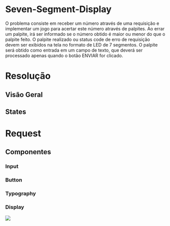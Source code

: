 # Seven-Segment-Display

O problema consiste em receber um número através de uma requisição e implementar um jogo para acertar este número através de palpites. Ao errar um palpite, irá ser informado se o número obtido é maior ou menor do que o palpite feito. O palpite realizado ou status code de erro de requisição devem ser exibidos na tela no formato de LED de 7 segmentos. O palpite será obtido como entrada em um campo de texto, que deverá ser processado apenas quando o botão ENVIAR for clicado.

# Resolução

## Visão Geral

## States

# Request

## Componentes

### Input

### Button

### Typography

### Display

<img src="https://upload.wikimedia.org/wikipedia/commons/thumb/0/02/7_segment_display_labeled.svg/450px-7_segment_display_labeled.svg.png"/>

